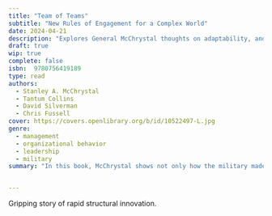 ```yaml
---
title: "Team of Teams"
subtitle: "New Rules of Engagement for a Complex World"
date: 2024-04-21
description: "Explores General McChrystal thoughts on adaptability, and autonomy of decenralized decision making"
draft: true
wip: true
complete: false 
isbn:  9780756419189
type: read
authors:
  - Stanley A. McChrystal
  - Tantum Collins
  - David Silverman
  - Chris Fussell
cover: https://covers.openlibrary.org/b/id/10522497-L.jpg
genre:
  - management
  - organizational behavior
  - leadership
  - military
summary: "In this book, McChrystal shows not only how the military made that transition, but also how similar shifts are possible in all organizations, from large companies to startups to charities to governments. In a turbulent world, the best organizations think and act like a team of teams, embracing small groups that combine the freedom to experiment with a relentless drive to share what they've learned. Drawing on a wealth of evidence from his military career, the private sector, and sources as diverse as hospital emergency rooms and NASA's space program, McChrystal frames the existential challenge facing today's organizations, and proposes a compelling, effective solution."


---
```


Gripping story of rapid structural innovation.
